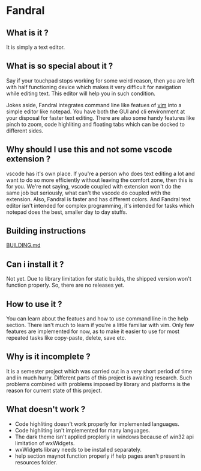 # Fandral

## What is it ?
It is simply a text editor.

## What is so special about it ?
Say if your touchpad stops working for some weird reason, then you are left with half functioning device which makes it very difficult for navigation while editing text. This editor will help you in such condition.

Jokes aside, Fandral integrates command line like featues of [vim](https://www.vim.org/ "the ubiquitous text editor") into a simple editor like notepad. You have both the GUI and cli environment at your disposal for faster text editing. There are also some handy features like pinch to zoom, code highliting and floating tabs which can be docked to different sides.

## Why should I use this and not some vscode extension ?
vscode has it's own place. If you're a person who does text editing a lot and want to do so more efficiently without leaving the comfort zone, then this is for you. We're not saying, vscode coupled with extension won't do the same job but seriously, what can't the vscode do coupled with the extension. Also, Fandral is faster and has different colors.
And Fandral text editor isn't intended for complex programming, it's intended for tasks which notepad does the best, smaller day to day stuffs.

## Building instructions
[BUILDING.md](https://github.com/Ciper100/Fandral/blob/gitpod/BUILDING.md)

## Can i install it ?
Not yet. Due to library limitation for static builds, the shipped version won't function properly. So, there are no releases yet.

## How to use it ?
You can learn about the featues and how to use command line in the help section. There isn't much to learn if you're a little familiar with vim. Only few features are implemented for now, as to make it easier to use for most repeated tasks like copy-paste, delete, save etc.

## Why is it incomplete ?
It is a semester project which was carried out in a very short period of time and in much hurry. Different parts of this project is awaiting research. Such problems combined with problems imposed by library and platforms is the reason for current state of this project. 


## What doesn't work ?
- Code highliting doesn't work properly for implemented languages.
- Code highliting isn't implemented for many languages.
- The dark theme isn't applied proplerly in windows because of win32 api limitation of wxWidgets.
- wxWidgets library needs to be installed separately.
- help section maynot function properly if help pages aren't present in resources folder.
